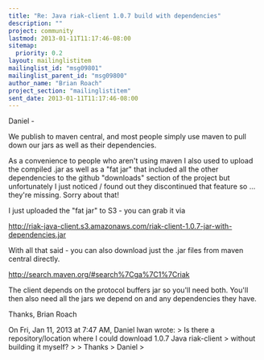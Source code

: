 ```yaml
---
title: "Re: Java riak-client 1.0.7 build with dependencies"
description: ""
project: community
lastmod: 2013-01-11T11:17:46-08:00
sitemap:
  priority: 0.2
layout: mailinglistitem
mailinglist_id: "msg09801"
mailinglist_parent_id: "msg09800"
author_name: "Brian Roach"
project_section: "mailinglistitem"
sent_date: 2013-01-11T11:17:46-08:00
---
```



Daniel -

We publish to maven central, and most people simply use maven to pull
down our jars as well as their dependencies.

As a convenience to people who aren't using maven I also used to
upload the compiled .jar as well as a "fat jar" that included all the
other dependencies to the github "downloads" section of the project
but unfortunately I just noticed / found out they discontinued that
feature so ... they're missing. Sorry about that!

I just uploaded the "fat jar" to S3 - you can grab it via

http://riak-java-client.s3.amazonaws.com/riak-client-1.0.7-jar-with-dependencies.jar


With all that said - you can also download just the .jar files from
maven central directly.

http://search.maven.org/#search%7Cga%7C1%7Criak

The client depends on the protocol buffers jar so you'll need both.
You'll then also need all the jars we depend on and any dependencies
they have.

Thanks,
Brian Roach

On Fri, Jan 11, 2013 at 7:47 AM, Daniel Iwan  wrote:
&gt; Is there a repository/location where I could download 1.0.7 Java riak-client
&gt; without building it myself?
&gt;
&gt; Thanks
&gt; Daniel
&gt;
